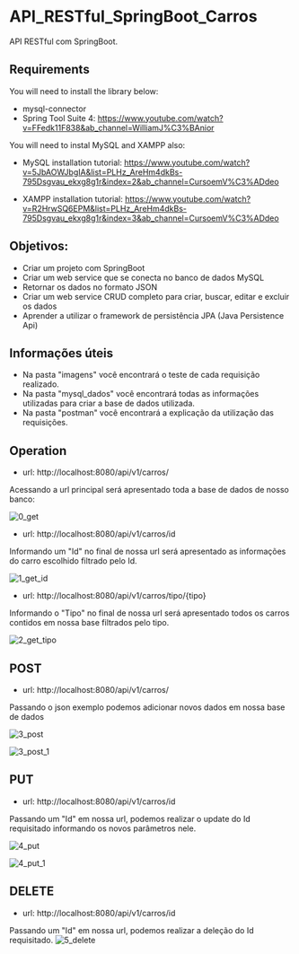 # API_RESTful_SpringBoot_Carros
API RESTful com SpringBoot.

## Requirements
You will need to install the library below:
- mysql-connector
- Spring Tool Suite 4: 
https://www.youtube.com/watch?v=FFedk11F838&ab_channel=WilliamJ%C3%BAnior

You will need to instal MySQL and XAMPP also:
- MySQL installation tutorial:
https://www.youtube.com/watch?v=5JbAOWJbgIA&list=PLHz_AreHm4dkBs-795Dsgvau_ekxg8g1r&index=2&ab_channel=CursoemV%C3%ADdeo

- XAMPP installation tutorial:
https://www.youtube.com/watch?v=R2HrwSQ6EPM&list=PLHz_AreHm4dkBs-795Dsgvau_ekxg8g1r&index=3&ab_channel=CursoemV%C3%ADdeo


## Objetivos:
- Criar um projeto com SpringBoot
- Criar um web service que se conecta no banco de dados MySQL
- Retornar os dados no formato JSON
- Criar um web service CRUD completo para criar, buscar, editar e excluir os dados
- Aprender a utilizar o framework de persistência JPA (Java Persistence Api)

## Informações úteis
- Na pasta "imagens" você encontrará o teste de cada requisição realizado.
- Na pasta "mysql_dados" você encontrará todas as informações utilizadas para criar a base de dados utilizada.
- Na pasta "postman" você encontrará a explicação da utilização das requisições.

## Operation
- url: http://localhost:8080/api/v1/carros/

Acessando a url principal será apresentado toda a base de dados de nosso banco:

![0_get](https://user-images.githubusercontent.com/40063504/113340024-c0925d00-9301-11eb-9576-4c560bf40156.PNG)

- url: http://localhost:8080/api/v1/carros/id

Informando um "Id" no final de nossa url será apresentado as informações do carro escolhido filtrado pelo Id.

![1_get_id](https://user-images.githubusercontent.com/40063504/113340034-c38d4d80-9301-11eb-88f2-736dde366e4c.PNG)

- url: http://localhost:8080/api/v1/carros/tipo/{tipo}

Informando o "Tipo" no final de nossa url será apresentado todos os carros contidos em nossa base filtrados pelo tipo.

![2_get_tipo](https://user-images.githubusercontent.com/40063504/113340040-c5571100-9301-11eb-97b9-a74284d59fac.PNG)

## POST
- url: http://localhost:8080/api/v1/carros/

Passando o json exemplo podemos adicionar novos dados em nossa base de dados

![3_post](https://user-images.githubusercontent.com/40063504/113340047-c720d480-9301-11eb-95bb-504e2b9e0326.PNG)

![3_post_1](https://user-images.githubusercontent.com/40063504/113340056-c9832e80-9301-11eb-8bab-2d46de27f3f1.PNG)

## PUT
- url: http://localhost:8080/api/v1/carros/id

Passando um "Id" em nossa url, podemos realizar o update do Id requisitado informando os novos parâmetros nele.

![4_put](https://user-images.githubusercontent.com/40063504/113340059-cb4cf200-9301-11eb-8681-23559a6f79e2.PNG)

![4_put_1](https://user-images.githubusercontent.com/40063504/113340071-ce47e280-9301-11eb-99af-7394dc4807c9.PNG)

## DELETE
- url: http://localhost:8080/api/v1/carros/id

Passando um "Id" em nossa url, podemos realizar a deleção do Id requisitado.
![5_delete](https://user-images.githubusercontent.com/40063504/113340078-d011a600-9301-11eb-9904-67d9c1ec7d21.PNG)
